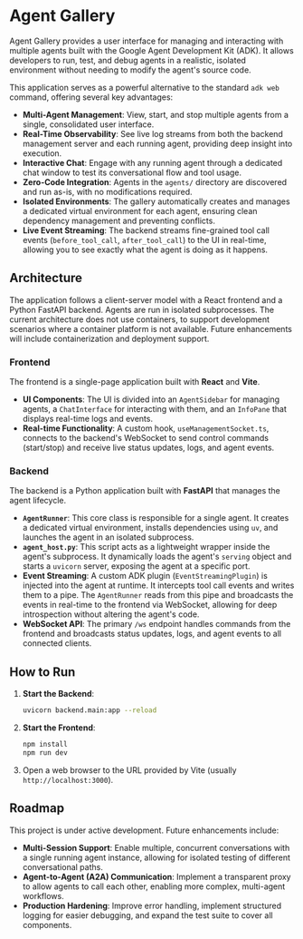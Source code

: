 # Agent Gallery

Agent Gallery provides a user interface for managing and interacting with multiple agents built with the Google Agent Development Kit (ADK). It allows developers to run, test, and debug agents in a realistic, isolated environment without needing to modify the agent's source code.

This application serves as a powerful alternative to the standard `adk web` command, offering several key advantages:

*   **Multi-Agent Management**: View, start, and stop multiple agents from a single, consolidated user interface.
*   **Real-Time Observability**: See live log streams from both the backend management server and each running agent, providing deep insight into execution.
*   **Interactive Chat**: Engage with any running agent through a dedicated chat window to test its conversational flow and tool usage.
*   **Zero-Code Integration**: Agents in the `agents/` directory are discovered and run as-is, with no modifications required.
*   **Isolated Environments**: The gallery automatically creates and manages a dedicated virtual environment for each agent, ensuring clean dependency management and preventing conflicts.
*   **Live Event Streaming**: The backend streams fine-grained tool call events (`before_tool_call`, `after_tool_call`) to the UI in real-time, allowing you to see exactly what the agent is doing as it happens.

## Architecture

The application follows a client-server model with a React frontend and a Python FastAPI backend. Agents are run in isolated subprocesses. The current architecture does not use containers, to support development scenarios where a container platform is not available. Future enhancements will include containerization and deployment support.

### Frontend

The frontend is a single-page application built with **React** and **Vite**.

*   **UI Components**: The UI is divided into an `AgentSidebar` for managing agents, a `ChatInterface` for interacting with them, and an `InfoPane` that displays real-time logs and events.
*   **Real-time Functionality**: A custom hook, `useManagementSocket.ts`, connects to the backend's WebSocket to send control commands (start/stop) and receive live status updates, logs, and agent events.

### Backend

The backend is a Python application built with **FastAPI** that manages the agent lifecycle.

*   **`AgentRunner`**: This core class is responsible for a single agent. It creates a dedicated virtual environment, installs dependencies using `uv`, and launches the agent in an isolated subprocess.
*   **`agent_host.py`**: This script acts as a lightweight wrapper inside the agent's subprocess. It dynamically loads the agent's `serving` object and starts a `uvicorn` server, exposing the agent at a specific port.
*   **Event Streaming**: A custom ADK plugin (`EventStreamingPlugin`) is injected into the agent at runtime. It intercepts tool call events and writes them to a pipe. The `AgentRunner` reads from this pipe and broadcasts the events in real-time to the frontend via WebSocket, allowing for deep introspection without altering the agent's code.
*   **WebSocket API**: The primary `/ws` endpoint handles commands from the frontend and broadcasts status updates, logs, and agent events to all connected clients.

## How to Run

1.  **Start the Backend**:
    ```bash
    uvicorn backend.main:app --reload
    ```
2.  **Start the Frontend**:
    ```bash
    npm install
    npm run dev
    ```
3.  Open a web browser to the URL provided by Vite (usually `http://localhost:3000`).

## Roadmap

This project is under active development. Future enhancements include:

*   **Multi-Session Support**: Enable multiple, concurrent conversations with a single running agent instance, allowing for isolated testing of different conversational paths.
*   **Agent-to-Agent (A2A) Communication**: Implement a transparent proxy to allow agents to call each other, enabling more complex, multi-agent workflows.
*   **Production Hardening**: Improve error handling, implement structured logging for easier debugging, and expand the test suite to cover all components.

